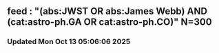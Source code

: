 ## feed : "(abs:JWST OR abs:James Webb) AND (cat:astro-ph.GA OR cat:astro-ph.CO)" N=300
### Updated Mon Oct 13 05:06:06 2025

